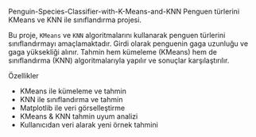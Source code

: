 Penguin-Species-Classifier-with-K-Means-and-KNN
Penguen türlerini KMeans ve KNN ile sınıflandırma projesi.

Bu proje, `KMeans` ve `KNN` algoritmalarını kullanarak penguen türlerini sınıflandırmayı amaçlamaktadır. Girdi olarak penguenin gaga uzunluğu ve gaga yüksekliği alınır. Tahmin hem kümeleme (KMeans) hem de sınıflandırma (KNN) algoritmalarıyla yapılır ve sonuçlar karşılaştırılır.

Özellikler

- KMeans ile kümeleme ve tahmin
- KNN ile sınıflandırma ve tahmin
- Matplotlib ile veri görselleştirme
- KMeans & KNN tahmin uyum analizi
- Kullanıcıdan veri alarak yeni örnek tahmini
